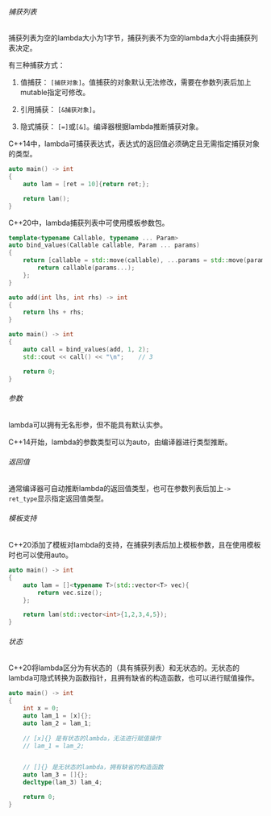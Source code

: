 ###### 捕获列表

捕获列表为空的lambda大小为1字节，捕获列表不为空的lambda大小将由捕获列表决定。

有三种捕获方式：

1. 值捕获：	`[捕获对象]`。值捕获的对象默认无法修改，需要在参数列表后加上mutable指定可修改。

2. 引用捕获：  `[&捕获对象]`。

3. 隐式捕获：  `[=]`或`[&]`。编译器根据lambda推断捕获对象。

C++14中，lambda可捕获表达式，表达式的返回值必须确定且无需指定捕获对象的类型。

```cpp
auto main() -> int
{
    auto lam = [ret = 10]{return ret;};

    return lam();
}
```

C++20中，lambda捕获列表中可使用模板参数包。

```cpp
template<typename Callable, typename ... Param>
auto bind_values(Callable callable, Param ... params)
{
    return [callable = std::move(callable), ...params = std::move(params)]{
        return callable(params...);
    };
}

auto add(int lhs, int rhs) -> int
{
    return lhs + rhs;
}

auto main() -> int
{
    auto call = bind_values(add, 1, 2);
    std::cout << call() << "\n";    // 3

    return 0;
}
```

###### 参数

lambda可以拥有无名形参，但不能具有默认实参。

C++14开始，lambda的参数类型可以为auto，由编译器进行类型推断。

###### 返回值

通常编译器可自动推断lambda的返回值类型，也可在参数列表后加上`-> ret_type`显示指定返回值类型。

###### 模板支持

C++20添加了模板对lambda的支持，在捕获列表后加上模板参数，且在使用模板时也可以使用auto。

```cpp
auto main() -> int
{
    auto lam = []<typename T>(std::vector<T> vec){
        return vec.size();
    };

    return lam(std::vector<int>{1,2,3,4,5});
}
```

###### 状态

C++20将lambda区分为有状态的（具有捕获列表）和无状态的。无状态的lambda可隐式转换为函数指针，且拥有缺省的构造函数，也可以进行赋值操作。

```cpp
auto main() -> int
{
    int x = 0;
    auto lam_1 = [x]{};
    auto lam_2 = lam_1;
    
    // [x]{} 是有状态的lambda，无法进行赋值操作
    // lam_1 = lam_2;


    // []{} 是无状态的lambda，拥有缺省的构造函数
    auto lam_3 = []{};
    decltype(lam_3) lam_4;

    return 0;
}
```

